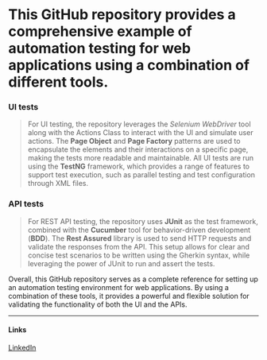 # This GitHub repository provides a comprehensive example of automation testing for web applications using a combination of different tools.

### UI tests
>For UI testing, the repository leverages the _Selenium WebDriver_ tool along with the Actions Class to interact with the UI and simulate user actions. The __Page Object__ and __Page Factory__ patterns are used to encapsulate the elements and their interactions on a specific page, making the tests more readable and maintainable. All UI tests are run using the __TestNG__ framework, which provides a range of features to support test execution, such as parallel testing and test configuration through XML files.


### API tests
>For REST API testing, the repository uses __JUnit__ as the test framework, combined with the __Cucumber__ tool for behavior-driven development (__BDD__). The __Rest Assured__ library is used to send HTTP requests and validate the responses from the API. This setup allows for clear and concise test scenarios to be written using the Gherkin syntax, while leveraging the power of JUnit to run and assert the tests.

Overall, this GitHub repository serves as a complete reference for setting up an automation testing environment for web applications. By using a combination of these tools, it provides a powerful and flexible solution for validating the functionality of both the UI and the APIs.
***
#### Links
[LinkedIn](https://www.linkedin.com/in/ivan-kuznechenkov-0881a8237/)
